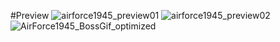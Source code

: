 #Preview
![airforce1945_preview01](https://github.com/user-attachments/assets/f1c65531-db48-4752-b244-85d27e680d0e)
![airforce1945_preview02](https://github.com/user-attachments/assets/07d34059-9eca-4762-9332-bb52d980878c)
![AirForce1945_BossGif_optimized](https://github.com/user-attachments/assets/d9eac549-3c7c-4bed-8d03-8f9533de5ae3)
